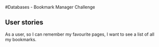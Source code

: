 #Databases - Bookmark Manager Challenge

## User stories

As a user,
so I can remember my favourite pages,
I want to see a list of all my bookmarks.